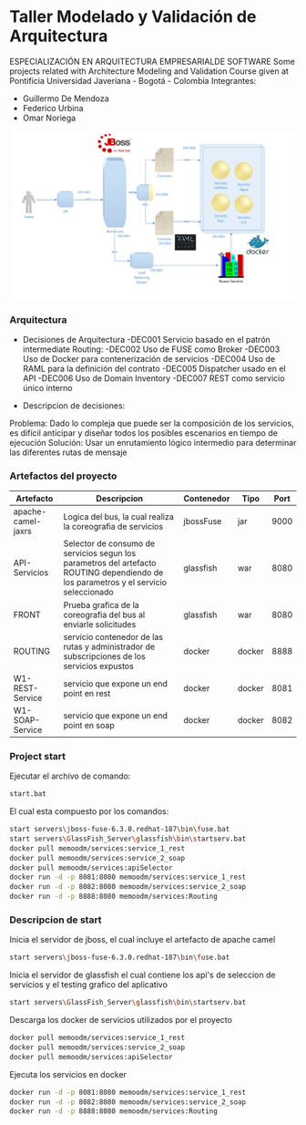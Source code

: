 # Taller Modelado y Validación de Arquitectura
ESPECIALIZACIÓN EN ARQUITECTURA EMPRESARIALDE SOFTWARE
Some projects related with Architecture Modeling and Validation Course given at Pontificia Universidad Javeriana - Bogotá - Colombia
Integrantes:
- Guillermo De Mendoza
- Federico Urbina
- Omar Noriega

![DOCKER](https://github.com/memoodm/tallerMVA/blob/master/images/ImgArquitectura.png)

### Arquitectura
- Decisiones de Arquitectura
	-DEC001 Servicio basado en el patrón intermediate Routing:
	-DEC002 Uso de FUSE como Broker
	-DEC003 Uso de Docker para contenerización de servicios
	-DEC004 Uso de RAML para la definición del contrato
	-DEC005 Dispatcher usado en el API
	-DEC006 Uso de Domain Inventory
	-DEC007 REST como servicio único interno

- Descripcion de decisiones:

Problema: Dado lo compleja que puede ser la composición de los servicios, es difícil anticipar y diseñar todos los posibles escenarios en tiempo de ejecución
Solución: Usar un enrutamiento lógico intermedio para determinar las diferentes rutas de mensaje
  
### Artefactos del proyecto
| Artefacto | Descripcion | Contenedor | Tipo | Port |
| ------ | ------ | ------ | ------ | ------ |
| apache-camel-jaxrs | Logica del bus, la cual realiza la coreografia de servicios | jbossFuse | jar | 9000
| API-Servicios | Selector de consumo de servicios segun los parametros del artefacto ROUTING dependiendo de los parametros y el servicio seleccionado | glassfish | war | 8080
| FRONT | Prueba grafica de la coreografia del bus al enviarle solicitudes | glassfish | war | 8080
| ROUTING | servicio contenedor de las rutas y administrador de subscripciones de los servicios expustos | docker | docker | 8888
| W1-REST-Service | servicio que expone un end point en rest | docker | docker | 8081
| W1-SOAP-Service | servicio que expone un end point en soap | docker | docker | 8082

### Project start

Ejecutar el archivo de comando:
```sh
start.bat
```
El cual esta compuesto por los comandos:
```sh
start servers\jboss-fuse-6.3.0.redhat-187\bin\fuse.bat
start servers\GlassFish_Server\glassfish\bin\startserv.bat
docker pull memoodm/services:service_1_rest
docker pull memoodm/services:service_2_soap
docker pull memoodm/services:apiSelector
docker run -d -p 8081:8080 memoodm/services:service_1_rest
docker run -d -p 8082:8080 memoodm/services:service_2_soap
docker run -d -p 8888:8080 memoodm/services:Routing
```

### Descripcion de start
Inicia el servidor de jboss, el cual incluye el artefacto de apache camel
```sh
start servers\jboss-fuse-6.3.0.redhat-187\bin\fuse.bat
```
Inicia el servidor de glassfish el cual contiene los api's de seleccion de servicios y el testing grafico del aplicativo
```sh
start servers\GlassFish_Server\glassfish\bin\startserv.bat
```
Descarga los docker de servicios utilizados por el proyecto
```sh
docker pull memoodm/services:service_1_rest
docker pull memoodm/services:service_2_soap
docker pull memoodm/services:apiSelector
```
Ejecuta los servicios en docker
```sh
docker run -d -p 8081:8080 memoodm/services:service_1_rest
docker run -d -p 8082:8080 memoodm/services:service_2_soap
docker run -d -p 8888:8080 memoodm/services:Routing
```



